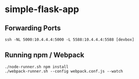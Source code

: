 # simple-flask-app

## Forwarding Ports

```
ssh -NL 5000:10.4.4.4:5000 -L 5588:10.4.4.4:5588 [devbox]
```

## Running npm / Webpack

```
./node-runner.sh npm install
./webpack-runner.sh --config webpack.conf.js --watch
```

##
